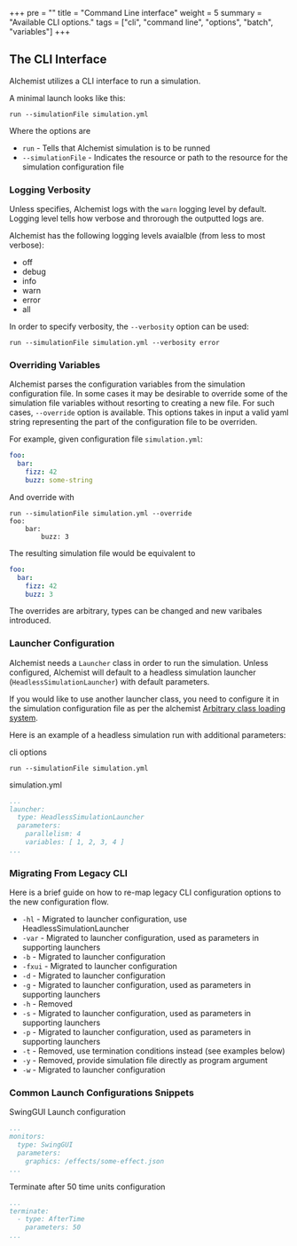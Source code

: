 +++
pre = ""
title = "Command Line interface"
weight = 5
summary = "Available CLI options."
tags = ["cli", "command line", "options", "batch", "variables"]
+++

## The CLI Interface

Alchemist utilizes a CLI interface to run a simulation.

A minimal launch looks like this:

```cli
run --simulationFile simulation.yml
```

Where the options are

- `run` - Tells that Alchemist simulation is to be runned
- `--simulationFile` - Indicates the resource or path to the resource for the simulation configuration file

### Logging Verbosity

Unless specifies, Alchemist logs with the `warn` logging level by default. Logging level tells
how verbose and throrough the outputted logs are.

Alchemist has the following logging levels avaialble (from less to most verbose):

- off
- debug
- info
- warn
- error
- all

In order to specify verbosity, the `--verbosity` option can be used:

```cli
run --simulationFile simulation.yml --verbosity error
```

### Overriding Variables

Alchemist parses the configuration variables from the simulation configuration file.
In some cases it may be desirable to override some of the simulation file variables without
resorting to creating a new file. For such cases, `--override` option is available.
This options takes in input a valid yaml string representing the part of the configuration file to be overriden.

For example, given configuration file `simulation.yml`:

```yaml
foo:
  bar:
    fizz: 42
    buzz: some-string
```

And override with

```cli
run --simulationFile simulation.yml --override
foo:
    bar:
        buzz: 3
```

The resulting simulation file would be equivalent to

```yaml
foo:
  bar:
    fizz: 42
    buzz: 3
```

The overrides are arbitrary, types can be changed and new varibales introduced.

### Launcher Configuration

Alchemist needs a `Launcher` class in order to run the simulation. Unless configured,
Alchemist will default to a headless simulation launcher (`HeadlessSimulationLauncher`)
with default parameters.

If you would like to use another launcher class, you need to configure it in the simulation configuration file
as per the alchemist [Arbitrary class loading system](https://alchemistsimulator.github.io/reference/yaml/index.html).

Here is an example of a headless simulation run with additional parameters:

cli options

```cli
run --simulationFile simulation.yml
```

simulation.yml

```yaml
...
launcher:
  type: HeadlessSimulationLauncher
  parameters:
    parallelism: 4
    variables: [ 1, 2, 3, 4 ]
...
```

### Migrating From Legacy CLI

Here is a brief guide on how to re-map legacy CLI configuration options to the new
configuration flow.

- `-hl` - Migrated to launcher configuration, use HeadlessSimulationLauncher
- `-var` - Migrated to launcher configuration, used as parameters in supporting launchers
- `-b` - Migrated to launcher configuration
- `-fxui` - Migrated to launcher configuration
- `-d` - Migrated to launcher configuration
- `-g` - Migrated to launcher configuration, used as parameters in supporting launchers
- `-h` - Removed
- `-s` - Migrated to launcher configuration, used as parameters in supporting launchers
- `-p` - Migrated to launcher configuration, used as parameters in supporting launchers
- `-t` - Removed, use termination conditions instead (see examples below)
- `-y` - Removed, provide simulation file directly as program argument
- `-w` - Migrated to launcher configuration

### Common Launch Configurations Snippets

SwingGUI Launch configuration

```yaml
...
monitors:
  type: SwingGUI
  parameters:
    graphics: /effects/some-effect.json
...
```

Terminate after 50 time units configuration

```yaml
...
terminate:
  - type: AfterTime
    parameters: 50
...
```